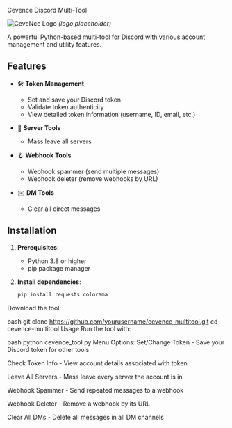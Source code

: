 Cevence Discord Multi-Tool

![CeveNce Logo](https://i.imgur.com/placeholder.png) *(logo placeholder)*

A powerful Python-based multi-tool for Discord with various account management and utility features.

## Features

- 🛠️ **Token Management**
  - Set and save your Discord token
  - Validate token authenticity
  - View detailed token information (username, ID, email, etc.)

- 🚪 **Server Tools**
  - Mass leave all servers

- 🪝 **Webhook Tools**
  - Webhook spammer (send multiple messages)
  - Webhook deleter (remove webhooks by URL)

- ✉️ **DM Tools**
  - Clear all direct messages

## Installation

1. **Prerequisites**:
   - Python 3.8 or higher
   - pip package manager

2. **Install dependencies**:
   ```bash
   pip install requests colorama
Download the tool:

bash
git clone https://github.com/yourusername/cevence-multitool.git
cd cevence-multitool
Usage
Run the tool with:

bash
python cevence_tool.py
Menu Options:
Set/Change Token - Save your Discord token for other tools

Check Token Info - View account details associated with token

Leave All Servers - Mass leave every server the account is in

Webhook Spammer - Send repeated messages to a webhook

Webhook Deleter - Remove a webhook by its URL

Clear All DMs - Delete all messages in all DM channels
